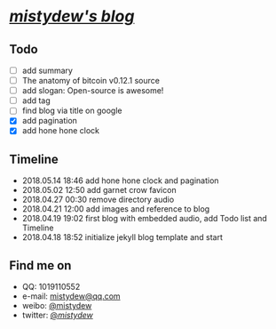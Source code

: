 # [_mistydew's blog_](https://mistydew.github.io)

## Todo
- [ ] add summary
- [ ] The anatomy of bitcoin v0.12.1 source
- [ ] add slogan: Open-source is awesome!
- [ ] add tag
- [ ] find blog via title on google
- [x] add pagination
- [x] add hone hone clock

## Timeline
* 2018.05.14 18:46 add hone hone clock and pagination
* 2018.05.02 12:50 add garnet crow favicon
* 2018.04.27 00:30 remove directory audio
* 2018.04.21 12:00 add images and reference to blog
* 2018.04.19 19:02 first blog with embedded audio, add Todo list and Timeline
* 2018.04.18 18:52 initialize jekyll blog template and start

## Find me on

* QQ: 1019110552
* e-mail: mistydew@qq.com
* weibo: [@mistydew](https://weibo.com/mistydew)
* twitter: [@_mistydew_](https://twitter.com/_mistydew_)
